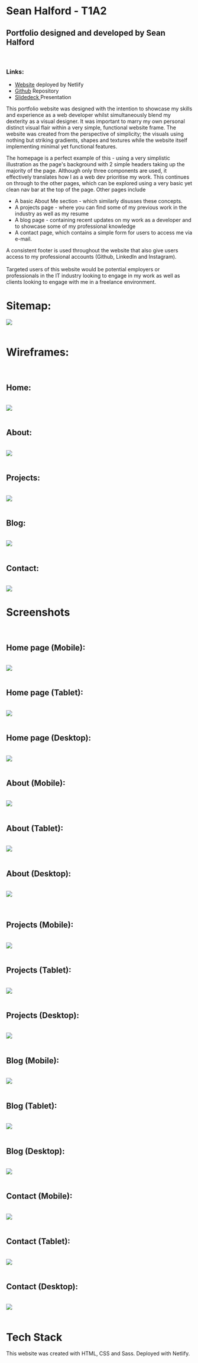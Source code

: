 <h1>Sean Halford - T1A2</h1>
<h2> Portfolio designed and developed by Sean Halford </h2>
<br>
<h3>Links:</h3>
<ul>
<li><a href="https://seanhalfordt1a2.netlify.app">Website</a> deployed by Netlify </li>
<li><a href="https://github.com/shalforb/-SeanHalford-_T1A2">Github</a> Repository</li>
<li><a href="https://youtu.be/W1tHvDFg19A">Slidedeck </a> Presentation</li>
</ul>


This portfolio website was designed with the intention to showcase my skills and experience as a web developer whilst simultaneously blend my dexterity as a visual designer. It was important to marry my own personal distinct visual flair within a very simple, functional website frame. The website was created from the perspective of simplicity; the visuals using nothing but striking gradients, shapes and textures while the website itself implementing minimal yet functional features. 

The homepage is a perfect example of this - using a very simplistic illustration as the page's background with 2 simple headers taking up the majority of the page. Although only three components are used, it effectively translates how I as a web dev prioritise my work. This continues on through to the other pages, which can be explored using a very basic yet clean nav bar at the top of the page. Other pages include 
<ul> 
<li> A basic About Me section - which similarly disusses these concepts.</li>
<li>A projects page - where you can find some of my previous work in the industry as well as my resume
<li> A blog page - containing recent updates on my work as a developer and to showcase some of my professional knowledge
<li> A contact page, which contains a simple form for users to access me via e-mail.
</ul>
A consistent footer is used throughout the website that also give users access to my professional accounts (Github, LinkedIn and Instagram).
<br>
<br>
Targeted users of this website would be potential employers or professionals in the IT industry looking to engage in my work as well as clients looking to engage with me in a freelance environment.


<br>
<h1>Sitemap: </h2>
<img src="./docs/sitemap.png">
<br>
<br>
<h1>Wireframes:</h2>
<br>
<h2>Home:</h3>
<br>
<img src="./docs/wireframes/wireframes_home.png">
<br>
<br>
<h2>About:</h3>
<br>
<img src="./docs/wireframes/wireframes_about.png">
<br>
<br>
<h2>Projects:</h3>
<br>
<img src="./docs/wireframes/wireframes_projects.png">
<br>
<br>
<h2>Blog:</h3>
<br>
<img src="./docs/wireframes/wireframes_blog.png">
<br>
<br>
<h2>Contact:</h3>
<br>
<img src="./docs/wireframes/wireframes_contact.png">
<br>
<h1>Screenshots</h1>
<br>
<h2>Home page (Mobile):</h2>
<br>
<img src="./docs/screenshots/home_mobile.png">
<br>
<br>
<h2>Home page (Tablet):</h2>
<br>
<img src="./docs/screenshots/home_tablet.png">
<br>
<br>
<h2>Home page (Desktop):</h2>
<br>
<img src="./docs/screenshots/home_desktop.png">
<br>
<br>
<h2>About (Mobile):</h2>
<br>
<img src="./docs/screenshots/about_mobile.png">
<br>
<br>
<h2>About (Tablet):</h2>
<br>
<img src="./docs/screenshots/about_tablet.png">
<br>
<br>
<h2>About (Desktop):</h2>
<br>
<img src="./docs/screenshots/about_desktop.png">
<br>
<br>
<br>
<h2>Projects (Mobile):</h2>
<br>
<img src="./docs/screenshots/projects_mobile.png">
<br>
<br>
<h2>Projects (Tablet):</h2>
<br>
<img src="./docs/screenshots/projects_tablet.png">
<br>
<br>
<h2>Projects (Desktop):</h2>
<br>
<img src="./docs/screenshots/projects_desktop.png">
<br>
<br>
<h2>Blog (Mobile):</h2>
<br>
<img src="./docs/screenshots/blog_mobile.png">
<br>
<br>
<h2>Blog (Tablet):</h2>
<br>
<img src="./docs/screenshots/blog_tablet.png">
<br>
<br>
<h2>Blog (Desktop):</h2>
<br>
<img src="./docs/screenshots/blog_desktop.png">
<br>
<br>
<h2>Contact (Mobile):</h2>
<br>
<img src="./docs/screenshots/contact_mobile.png">
<br>
<br>
<h2>Contact (Tablet):</h2>
<br>
<img src="./docs/screenshots/contact_tablet.png">
<br>
<br>
<h2>Contact (Desktop):</h2>
<br>
<img src="./docs/screenshots/contact_desktop.png">
<br>
<br>
<h1>Tech Stack</h1>
This website was created with HTML, CSS and Sass.
Deployed with Netlify.